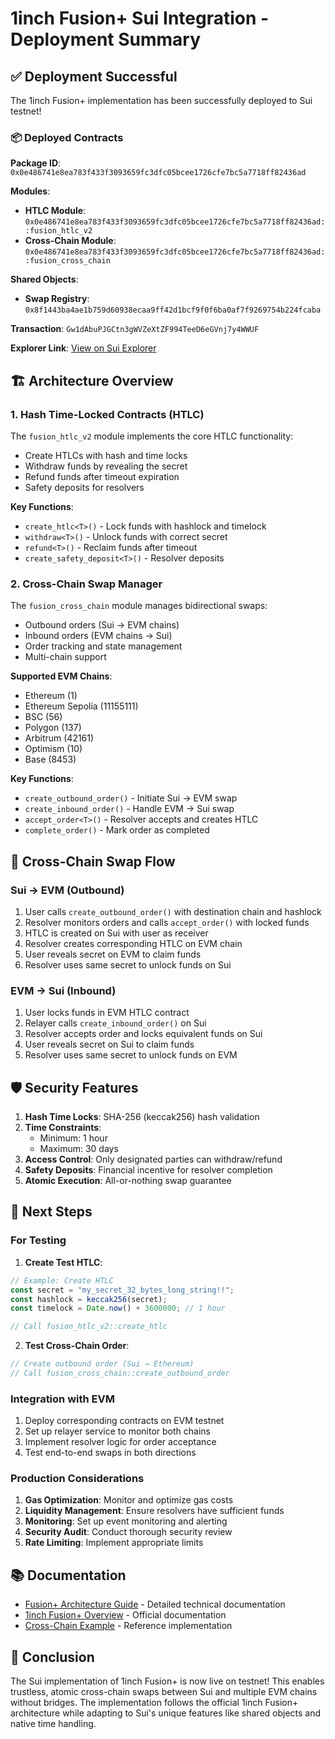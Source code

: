 # 1inch Fusion+ Sui Integration - Deployment Summary

## ✅ Deployment Successful

The 1inch Fusion+ implementation has been successfully deployed to Sui testnet!

### 📦 Deployed Contracts

**Package ID**: `0x0e486741e8ea783f433f3093659fc3dfc05bcee1726cfe7bc5a7718ff82436ad`

**Modules**:
- **HTLC Module**: `0x0e486741e8ea783f433f3093659fc3dfc05bcee1726cfe7bc5a7718ff82436ad::fusion_htlc_v2`
- **Cross-Chain Module**: `0x0e486741e8ea783f433f3093659fc3dfc05bcee1726cfe7bc5a7718ff82436ad::fusion_cross_chain`

**Shared Objects**:
- **Swap Registry**: `0x8f1443ba4ae1b759d60938ecaa9ff42d1bcf9f0f6ba0af7f9269754b224fcaba`

**Transaction**: `Gw1dAbuPJGCtn3gWVZeXtZF994TeeD6eGVnj7y4WWUF`

**Explorer Link**: [View on Sui Explorer](https://suiexplorer.com/object/0x0e486741e8ea783f433f3093659fc3dfc05bcee1726cfe7bc5a7718ff82436ad?network=testnet)

## 🏗️ Architecture Overview

### 1. **Hash Time-Locked Contracts (HTLC)**
The `fusion_htlc_v2` module implements the core HTLC functionality:
- Create HTLCs with hash and time locks
- Withdraw funds by revealing the secret
- Refund funds after timeout expiration
- Safety deposits for resolvers

**Key Functions**:
- `create_htlc<T>()` - Lock funds with hashlock and timelock
- `withdraw<T>()` - Unlock funds with correct secret
- `refund<T>()` - Reclaim funds after timeout
- `create_safety_deposit<T>()` - Resolver deposits

### 2. **Cross-Chain Swap Manager**
The `fusion_cross_chain` module manages bidirectional swaps:
- Outbound orders (Sui → EVM chains)
- Inbound orders (EVM chains → Sui)
- Order tracking and state management
- Multi-chain support

**Supported EVM Chains**:
- Ethereum (1)
- Ethereum Sepolia (11155111) 
- BSC (56)
- Polygon (137)
- Arbitrum (42161)
- Optimism (10)
- Base (8453)

**Key Functions**:
- `create_outbound_order()` - Initiate Sui → EVM swap
- `create_inbound_order()` - Handle EVM → Sui swap
- `accept_order<T>()` - Resolver accepts and creates HTLC
- `complete_order()` - Mark order as completed

## 🔄 Cross-Chain Swap Flow

### Sui → EVM (Outbound)
1. User calls `create_outbound_order()` with destination chain and hashlock
2. Resolver monitors orders and calls `accept_order()` with locked funds
3. HTLC is created on Sui with user as receiver
4. Resolver creates corresponding HTLC on EVM chain
5. User reveals secret on EVM to claim funds
6. Resolver uses same secret to unlock funds on Sui

### EVM → Sui (Inbound)
1. User locks funds in EVM HTLC contract
2. Relayer calls `create_inbound_order()` on Sui
3. Resolver accepts order and locks equivalent funds on Sui
4. User reveals secret on Sui to claim funds
5. Resolver uses same secret to unlock funds on EVM

## 🛡️ Security Features

1. **Hash Time Locks**: SHA-256 (keccak256) hash validation
2. **Time Constraints**: 
   - Minimum: 1 hour
   - Maximum: 30 days
3. **Access Control**: Only designated parties can withdraw/refund
4. **Safety Deposits**: Financial incentive for resolver completion
5. **Atomic Execution**: All-or-nothing swap guarantee

## 📝 Next Steps

### For Testing

1. **Create Test HTLC**:
```typescript
// Example: Create HTLC
const secret = "my_secret_32_bytes_long_string!!";
const hashlock = keccak256(secret);
const timelock = Date.now() + 3600000; // 1 hour

// Call fusion_htlc_v2::create_htlc
```

2. **Test Cross-Chain Order**:
```typescript
// Create outbound order (Sui → Ethereum)
// Call fusion_cross_chain::create_outbound_order
```

### Integration with EVM

1. Deploy corresponding contracts on EVM testnet
2. Set up relayer service to monitor both chains
3. Implement resolver logic for order acceptance
4. Test end-to-end swaps in both directions

### Production Considerations

1. **Gas Optimization**: Monitor and optimize gas costs
2. **Liquidity Management**: Ensure resolvers have sufficient funds
3. **Monitoring**: Set up event monitoring and alerting
4. **Security Audit**: Conduct thorough security review
5. **Rate Limiting**: Implement appropriate limits

## 📚 Documentation

- [Fusion+ Architecture Guide](./FUSION_PLUS_ARCHITECTURE.md) - Detailed technical documentation
- [1inch Fusion+ Overview](https://docs.1inch.io/docs/fusion-swap/introduction) - Official documentation
- [Cross-Chain Example](https://github.com/1inch/crosschain-resolver-example) - Reference implementation

## 🎉 Conclusion

The Sui implementation of 1inch Fusion+ is now live on testnet! This enables trustless, atomic cross-chain swaps between Sui and multiple EVM chains without bridges. The implementation follows the official 1inch Fusion+ architecture while adapting to Sui's unique features like shared objects and native time handling.